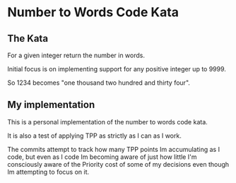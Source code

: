 Number to Words Code Kata
=========================

The Kata
--------

For a given integer return the number in words.

Initial focus is on implementing support for any positive integer up to 9999.

So 1234 becomes "one thousand two hundred and thirty four".

My implementation
-----------------
This is a personal implementation of the number to words code kata.

It is also a test of applying TPP as strictly as I can as I work.

The commits attempt to track how many TPP points Im accumulating as I code, but even as I code Im becoming aware of just how little I'm consciously aware of the Priority cost of some of my decisions even though Im attempting to focus on it.
